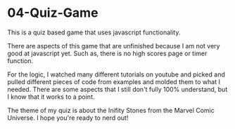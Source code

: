 # 04-Quiz-Game

This is a quiz based game that uses javascript functionality.

There are aspects of this game that are unfinished because I am not very good at javascript yet. Such as, there is no high scores page or timer function.

For the logic, I watched many different tutorials on youtube and picked and pulled different pieces of code from examples and molded them to what I needed.  There are some aspects that I still don't fully 100% understand, but I know that it works to a point.

The theme of my quiz is about the Inifity Stones from the Marvel Comic Universe. I hope you're ready to nerd out!